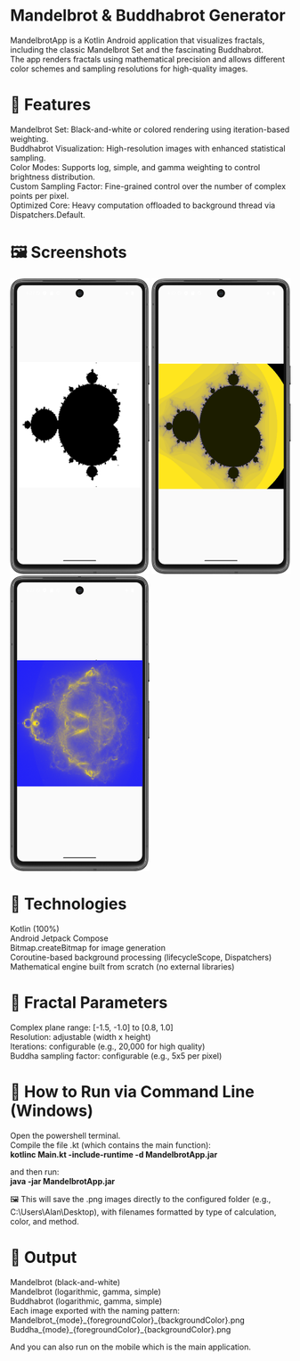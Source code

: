 <h1>Mandelbrot & Buddhabrot Generator</h1>
MandelbrotApp is a Kotlin Android application that visualizes fractals, including the classic Mandelbrot Set and the fascinating Buddhabrot. <br>
The app renders fractals using mathematical precision and allows different color schemes and sampling resolutions for high-quality images.

<h1>🧠 Features</h1>
Mandelbrot Set: Black-and-white or colored rendering using iteration-based weighting.<br>
Buddhabrot Visualization: High-resolution images with enhanced statistical sampling.<br>
Color Modes: Supports log, simple, and gamma weighting to control brightness distribution.<br>
Custom Sampling Factor: Fine-grained control over the number of complex points per pixel.<br>
Optimized Core: Heavy computation offloaded to background thread via Dispatchers.Default.<br>

<h1>🖼️ Screenshots </h1>
<p float="left">
  <img src="https://github.com/alanliongar/mandelbrotApp/blob/master/screenshots/Screenshot_01.png" width="250" />
  <img src="https://github.com/alanliongar/mandelbrotApp/blob/master/screenshots/Screenshot_02.png" width="250" />
  <img src="https://github.com/alanliongar/mandelbrotApp/blob/master/screenshots/Screenshot_03.png" width="250" />
</p>

<h1>🧰 Technologies </h1>
Kotlin (100%)<br>
Android Jetpack Compose<br>
Bitmap.createBitmap for image generation<br>
Coroutine-based background processing (lifecycleScope, Dispatchers)<br>
Mathematical engine built from scratch (no external libraries)<br>

<h1>📍 Fractal Parameters</h1>
Complex plane range: [-1.5, -1.0] to [0.8, 1.0]<br>
Resolution: adjustable (width x height)<br>
Iterations: configurable (e.g., 20,000 for high quality)<br>
Buddha sampling factor: configurable (e.g., 5x5 per pixel)<br>

<h1>🧪 How to Run via Command Line (Windows)</h1>
Open the powershell terminal.<br>
Compile the file .kt (which contains the main function):<br>
<b>kotlinc Main.kt -include-runtime -d MandelbrotApp.jar</b>

and then run:<br>
<b>java -jar MandelbrotApp.jar</b>

🖼️ This will save the .png images directly to the configured folder (e.g., C:\Users\Alan\Desktop\), with filenames formatted by type of calculation, color, and method.<br>

<h1>📂 Output</h1>
Mandelbrot (black-and-white)<br>
Mandelbrot (logarithmic, gamma, simple)<br>
Buddhabrot (logarithmic, gamma, simple)<br>
Each image exported with the naming pattern:<br>
Mandelbrot_{mode}_{foregroundColor}_{backgroundColor}.png<br>
Buddha_{mode}_{foregroundColor}_{backgroundColor}.png<br>

And you can also run on the mobile which is the main application.

